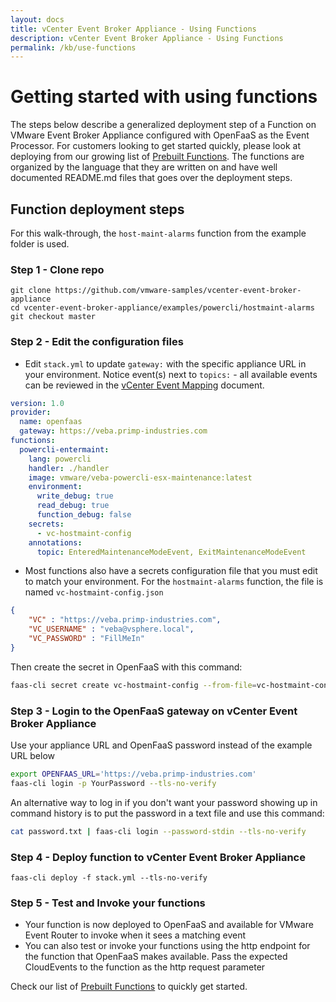 ```yaml
---
layout: docs
title: vCenter Event Broker Appliance - Using Functions
description: vCenter Event Broker Appliance - Using Functions
permalink: /kb/use-functions
---
```


# Getting started with using functions

The steps below describe a generalized deployment step of a Function on VMware Event Broker Appliance configured with OpenFaaS as the Event Processor. For customers looking to get started quickly, please look at deploying from our growing list of [Prebuilt Functions](/examples). The functions are organized by the language that they are written on and have well documented README.md files that goes over the deployment steps. 

## Function deployment steps

For this walk-through, the `host-maint-alarms` function from the example folder is used. 

### Step 1 - Clone repo

```
git clone https://github.com/vmware-samples/vcenter-event-broker-appliance
cd vcenter-event-broker-appliance/examples/powercli/hostmaint-alarms
git checkout master
```

### Step 2 - Edit the configuration files

* Edit `stack.yml` to update `gateway:` with the specific appliance URL in your environment. Notice event(s) next to `topics:` - all available events can be reviewed in the [vCenter Event Mapping](https://github.com/lamw/vcenter-event-mapping) document.
```yaml
version: 1.0
provider:
  name: openfaas
  gateway: https://veba.primp-industries.com
functions:
  powercli-entermaint:
    lang: powercli
    handler: ./handler
    image: vmware/veba-powercli-esx-maintenance:latest
    environment:
      write_debug: true
      read_debug: true
      function_debug: false
    secrets:
      - vc-hostmaint-config
    annotations:
      topic: EnteredMaintenanceModeEvent, ExitMaintenanceModeEvent
```

* Most functions also have a secrets configuration file that you must edit to match your environment. For the `hostmaint-alarms` function, the file is named `vc-hostmaint-config.json`
```json
{
    "VC" : "https://veba.primp-industries.com",
    "VC_USERNAME" : "veba@vsphere.local",
    "VC_PASSWORD" : "FillMeIn"
}
```
Then create the secret in OpenFaaS with this command:
```bash
faas-cli secret create vc-hostmaint-config --from-file=vc-hostmaint-config.json --tls-no-verify
```

### Step 3 - Login to the OpenFaaS gateway on vCenter Event Broker Appliance

Use your appliance URL and OpenFaaS password instead of the example URL below
```bash
export OPENFAAS_URL='https://veba.primp-industries.com'
faas-cli login -p YourPassword --tls-no-verify
```
An alternative way to log in if you don't want your password showing up in command history is to put the password in a text file and use this command:
```bash
cat password.txt | faas-cli login --password-stdin --tls-no-verify
```

### Step 4 - Deploy function to vCenter Event Broker Appliance

```
faas-cli deploy -f stack.yml --tls-no-verify
```

### Step 5 - Test and Invoke your functions

* Your function is now deployed to OpenFaaS and available for VMware Event Router to invoke when it sees a matching event
* You can also test or invoke your functions using the http endpoint for the function that OpenFaaS makes available. Pass the expected CloudEvents to the function as the http request parameter
    
    
    
Check our list of [Prebuilt Functions](/examples) to quickly get started.
